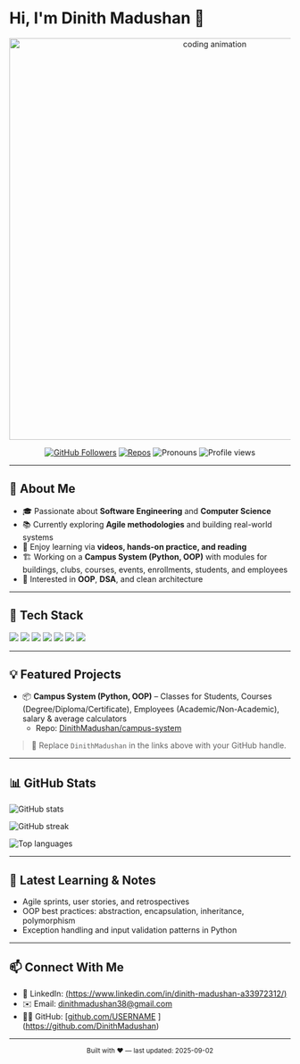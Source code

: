 # Hi, I'm Dinith Madushan 👋

<p align="center">
  <!-- Software Engineering themed coding GIF -->
  <img src="https://media.giphy.com/media/qgQUggAC3Pfv687qPC/giphy.gif" alt="coding animation" width="720"/>
</p>

<p align="center">
  <a href="https://github.com/USERNAME?tab=followers"><img src="https://img.shields.io/github/followers/USERNAME?style=flat&label=Followers" alt="GitHub Followers"></a>
  <a href="https://github.com/USERNAME?tab=repositories"><img src="https://img.shields.io/badge/Repos-Update%20Me-blue" alt="Repos"></a>
  <img src="https://img.shields.io/badge/Pronouns-he%2Fhim-informational" alt="Pronouns">
  <img src="https://komarev.com/ghpvc/?username=USERNAME&label=Profile%20views&color=0e75b6&style=flat" alt="Profile views"/>
</p>

---

## 🚀 About Me
- 🎓 Passionate about **Software Engineering** and **Computer Science**
- 📚 Currently exploring **Agile methodologies** and building real-world systems
- 🧩 Enjoy learning via **videos, hands-on practice, and reading**
- 🏗️ Working on a **Campus System (Python, OOP)** with modules for buildings, clubs, courses, events, enrollments, students, and employees
- 🧠 Interested in **OOP**, **DSA**, and clean architecture

---

## 🧰 Tech Stack
<p>
  <img src="https://img.shields.io/badge/Python-3776AB?logo=python&logoColor=white"/>
  <img src="https://img.shields.io/badge/Java-007396?logo=java&logoColor=white"/>
  <img src="https://img.shields.io/badge/JavaScript-F7DF1E?logo=javascript&logoColor=black"/>
  <img src="https://img.shields.io/badge/HTML5-E34F26?logo=html5&logoColor=white"/>
  <img src="https://img.shields.io/badge/CSS3-1572B6?logo=css3&logoColor=white"/>
  <img src="https://img.shields.io/badge/SQLite-003B57?logo=sqlite&logoColor=white"/>
  <img src="https://img.shields.io/badge/Git-F05032?logo=git&logoColor=white"/>
</p>

---

## 💡 Featured Projects
- 📦 **Campus System (Python, OOP)** – Classes for Students, Courses (Degree/Diploma/Certificate), Employees (Academic/Non-Academic), salary & average calculators  
  - Repo: [DinithMadushan/campus-system](https://github.com/USERNAME/campus-system)

> 🔖 Replace `DinithMadushan` in the links above with your GitHub handle.

---

## 📊 GitHub Stats
<p>
  <img src="https://github-readme-stats.vercel.app/api?username=USERNAME&show_icons=true&hide_border=true" alt="GitHub stats"/>
</p>
<p>
  <img src="https://github-readme-streak-stats.herokuapp.com/?user=USERNAME&hide_border=true" alt="GitHub streak"/>
</p>
<p>
  <img src="https://github-readme-stats.vercel.app/api/top-langs/?username=USERNAME&layout=compact&hide_border=true" alt="Top languages"/>
</p>

---

## 📝 Latest Learning & Notes
- Agile sprints, user stories, and retrospectives
- OOP best practices: abstraction, encapsulation, inheritance, polymorphism
- Exception handling and input validation patterns in Python

---

## 📫 Connect With Me
- 💼 LinkedIn: [(https://www.linkedin.com/in/dinith-madushan-a33972312/)](https://www.linkedin.com/in/dinith-madushan-a33972312/)
- ✉️ Email: dinithmadushan38@gmail.com
- 🧑‍💻 GitHub: [[github.com/USERNAME](https://github.com/USERNAME)
](https://github.com/DinithMadushan)
---

<p align="center">
  <sub>Built with ❤️ — last updated: 2025-09-02</sub>
</p>
